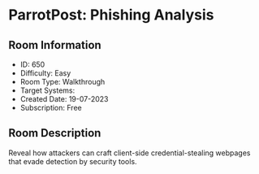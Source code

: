 ﻿# ParrotPost: Phishing Analysis

## Room Information
- ID: 650
- Difficulty: Easy
- Room Type: Walkthrough
- Target Systems: 
- Created Date: 19-07-2023
- Subscription: Free

## Room Description
Reveal how attackers can craft client-side credential-stealing webpages that evade detection by security tools.
